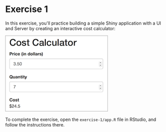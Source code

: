 # Exercise 1
In this exercise, you'll practice building a simple Shiny application with a UI and Server by creating an interactive cost calculator:

![Example cost calculator screen shot](img/example.png)

To complete the exercise, open the `exercise-1/app.R` file in RStudio, and follow the instructions there.
